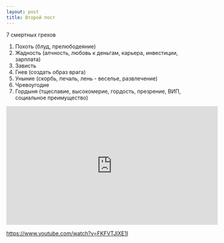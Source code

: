 ```yaml
---
layout: post
title: Второй пост
---
```


7 смертных грехов

1. Похоть (блуд, прелюбодеяние)
2. Жадность (алчность, любовь к деньгам, карьера, инвестиции, зарплата)
3. Зависть
4. Гнев (создать образ врага)
5. Уныние (скорбь, печаль, лень - веселье, развлечение)
6. Чревоугодие
7. Гордыня (тщеславие, высокомерие, гордость, презрение, ВИП, социальное преимущество)

<iframe width="560" height="315" src="https://www.youtube.com/embed/FKFVTJlXE1I" frameborder="0" allow="accelerometer; autoplay; encrypted-media; gyroscope; picture-in-picture" allowfullscreen></iframe>

https://www.youtube.com/watch?v=FKFVTJlXE1I


